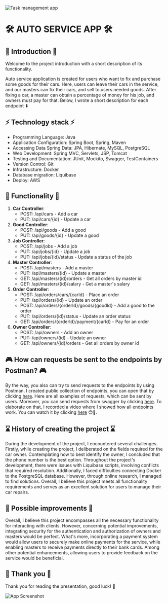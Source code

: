![Task management app](https://m1multisite001.wpengine.com/wp-content/uploads/images/slide-tech1.jpg)
# 🛠️ AUTO SERVICE APP 🛠️
## 👋 Introduction 👋
Welcome to the project introduction with a short description of its functionality.

Auto service application is created for users who want to fix and purchase some goods for their cars.
Here, users can leave their cars in the service, and our masters can fix their cars, and sell to users needed goods.
After fixing a car, a master can obtain a percentage of money for his job, and owners must pay for that.
Below, I wrote a short description for each endpoint ⬇

## ⚡ Technology stack ⚡
* Programming Language: Java
* Application Configuration: Spring Boot, Spring, Maven
* Accessing Data Spring Data: JPA, Hibernate, MySQL, PostgreSQL
* Web Development: Spring MVC, Servlets, JSP, Tomcat
* Testing and Documentation: JUnit, Mockito, Swagger, TestContainers
* Version Control: Git
* Infrastructure: Docker
* Database migration: Liquibase
* Deploy: AWS

## 🚀 Functionality 🚀
1. **Car Controller**:
   - POST: /api/cars - Add a car
   - PUT: /api/cars/{id} - Update a car
2. **Good Controller**:
   - POST: /api/goods - Add a good
   - PUT: /api/goods/{id} - Update a good
3. **Job Controller**:
   - POST: /api/jobs - Add a job
   - PUT: /api/jobs/{id} - Update a job
   - PUT: /api/jobs/{id}/status - Update a status of the job
4. **Master Controller**:
   - POST: /api/masters - Add a master
   - PUT: /api/masters/{id} - Update a master
   - GET: /api/masters/{id}/orders - Get all orders by master id
   - GET: /api/masters/{id}/salary - Get a master's salary
5. **Order Controller**:
   - POST: /api/orders/cars/{carId} - Place an order
   - PUT: /api/orders/{id} - Update an order
   - POST: /api/orders/{orderId}/goods/{goodId} - Add a good to the order
   - PUT: /api/orders/{id}/status - Update an order status
   - GET: /api/orders/{orderId}/payment/{carId} - Pay for an order
6. **Owner Controller**:
   - POST: /api/owners - Add an owner
   - PUT: /api/owners/{id} - Update an owner
   - GET: /api/owners/{id}/orders - Get all orders by owner id

## 🎮 How can requests be sent to the endpoints by Postman? 🎮
By the way, you also can try to send requests to the endpoints by using Postman.
I created public collection of endpoints, you can open that by clicking [here](https://www.postman.com/lunar-module-cosmologist-43034160/workspace/my-projects/collection/31108999-341d9115-11a0-48e4-a786-8efc412bb265?action=share&creator=31108999).
Here are all examples of requests, which can be sent by users. Moreover, you can send requests from swagger by clicking [here](http://ec2-3-81-162-1.compute-1.amazonaws.com/swagger-ui/index.html#/).
To elaborate on that, I recorded a video where I showed how all endpoints work.
You can watch it by clicking [here](https://www.loom.com/share/f6001420d3da40a5a9f64f035bd82321?sid=8d1dc0df-4567-4b26-9070-a34c8a2be4c7) 😊🎥.

## ⌛ History of creating the project ⌛
During the development of the project, I encountered several challenges.
Firstly, while creating the project, I deliberated on the fields required for the car owner.
Contemplating how to best identify the owner, I concluded that the phone number is the best option.
Throughout the project's development, there were issues with Liquibase scripts, involving conflicts that required resolution.
Additionally, I faced difficulties connecting Docker to the PostgreSQL database.
However, through online research, I managed to find solutions. Overall, I believe this project meets all functionality requirements and serves as an excellent solution for users to manage their car repairs.

## 🤌 Possible improvements 🤌
Overall, I believe this project encompasses all the necessary functionality for interacting with clients.
However, concerning potential improvements, integrating security for the authentication and authorization of owners and masters would be perfect.
What's more, incorporating a payment system would allow users to securely make online payments for the service, while enabling masters to receive payments directly to their bank cards.
Among other potential enhancements, allowing users to provide feedback on the service would be beneficial.

## 🙈 Thank you 🙈
Thank you for reading the presentation, good luck! 💫

![App Screenshot](https://gifdb.com/images/high/thank-you-meme-the-rock-w46sac8m8op8tynp.gif)

